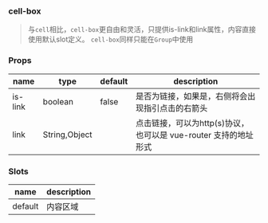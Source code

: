 ### cell-box

> 与`cell`相比，`cell-box`更自由和灵活，只提供is-link和link属性，内容直接使用默认slot定义。 `cell-box`同样只能在`Group`中使用

### Props

|name|type|default|description|
|----|----|-------|-----------|
|is-link|boolean|false|是否为链接，如果是，右侧将会出现指引点击的右箭头|
|link|String,Object||点击链接，可以为http(s)协议，也可以是 vue-router 支持的地址形式|

### Slots

|name|description|
|----|-----------|
|default|内容区域|
